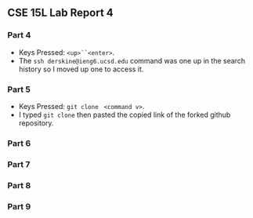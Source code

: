 ## CSE 15L Lab Report 4
### Part 4
* Keys Pressed: `<up>``<enter>`.
* The `ssh derskine@ieng6.ucsd.edu` command was one up in the search history so I moved up one to access it.

### Part 5
* Keys Pressed: `git clone ` `<command v>`.
* I typed `git clone` then pasted the copied link of the forked github repository.
  
### Part 6

### Part 7

### Part 8

### Part 9


